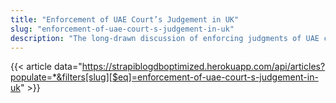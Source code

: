 ```yaml
---
title: "Enforcement of UAE Court’s Judgement in UK"
slug: "enforcement-of-uae-court-s-judgement-in-uk"
description: "The long-drawn discussion of enforcing judgments of UAE courts in UK or vice-versa, considering the lack of an official bilateral treaty between both countries has finally been put to rest in reference with a recent judgment of UAE courts enforced by Courts of England."
---
```


{{< article data="https://strapiblogdboptimized.herokuapp.com/api/articles?populate=*&filters[slug][$eq]=enforcement-of-uae-court-s-judgement-in-uk" >}}
